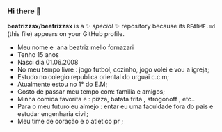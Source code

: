 ### Hi there 👋


**beatrizzsx/beatrizzsx** is a ✨ _special_ ✨ repository because its `README.md` (this file) appears on your GitHub profile.

- Meu nome e :ana beatriz mello fornazari
- Tenho 15 anos
- Nasci dia 01.06.2008
- No meu tempo livre : jogo futbol, cozinho, jogo volei  e vou a igreja;
- Estudo no colegio republica oriental do urguai c.c.m;
- Atualmente estou no 1° do E.M;
- Gosto de passar meu tempo com: familia  e amigos;
- Minha comida favorita e : pizza, batata frita , strogonoff , etc..
- Para o meu futuro eu almejo : entar eu uma faculdade fora do pais e estudar engenharia civil;
- Meu time de coração e o atletico pr ;













